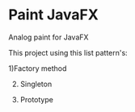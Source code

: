 # Paint JavaFX
Analog paint for JavaFX

This project using this list pattern's:

1)Factory method

2) Singleton

3) Prototype
